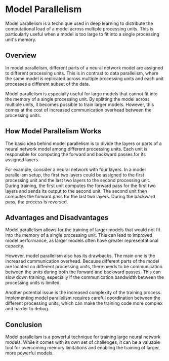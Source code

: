 # Model Parallelism

Model parallelism is a technique used in deep learning to distribute the computational load of a model across multiple processing units. This is particularly useful when a model is too large to fit into a single processing unit's memory.

## Overview

In model parallelism, different parts of a neural network model are assigned to different processing units. This is in contrast to data parallelism, where the same model is replicated across multiple processing units and each unit processes a different subset of the data.

Model parallelism is especially useful for large models that cannot fit into the memory of a single processing unit. By splitting the model across multiple units, it becomes possible to train larger models. However, this comes at the cost of increased communication overhead between the processing units.

## How Model Parallelism Works

The basic idea behind model parallelism is to divide the layers or parts of a neural network model among different processing units. Each unit is responsible for computing the forward and backward passes for its assigned layers.

For example, consider a neural network with four layers. In a model parallelism setup, the first two layers could be assigned to the first processing unit and the last two layers to the second processing unit. During training, the first unit computes the forward pass for the first two layers and sends its output to the second unit. The second unit then computes the forward pass for the last two layers. During the backward pass, the process is reversed.

## Advantages and Disadvantages

Model parallelism allows for the training of larger models that would not fit into the memory of a single processing unit. This can lead to improved model performance, as larger models often have greater representational capacity.

However, model parallelism also has its drawbacks. The main one is the increased communication overhead. Because different parts of the model are located on different processing units, there needs to be communication between the units during both the forward and backward passes. This can slow down training, especially if the communication bandwidth between the processing units is limited.

Another potential issue is the increased complexity of the training process. Implementing model parallelism requires careful coordination between the different processing units, which can make the training code more complex and harder to debug.

## Conclusion

Model parallelism is a powerful technique for training large neural network models. While it comes with its own set of challenges, it can be a valuable tool for overcoming memory limitations and enabling the training of larger, more powerful models.

